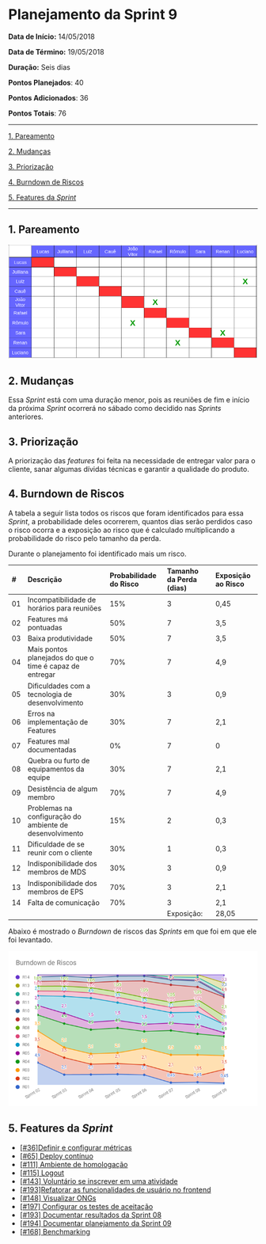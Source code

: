 # Planejamento da Sprint 9

**Data de Início:** 14/05/2018  

**Data de Término:** 19/05/2018

**Duração:** Seis dias

**Pontos Planejados**: 40

**Pontos Adicionados**: 36

**Pontos Totais**: 76

-------

[1. Pareamento](#1-pareamento)

[2. Mudanças](#2-mudanças)

[3. Priorização](#3-priorizacao)

[4. Burndown de Riscos](#4-burndown-de-riscos)

[5. Features da _Sprint_](#5-features-da-sprint)

-------
## 1. Pareamento
![](images/pairing_table_sprint09.png)

## 2. Mudanças
Essa _Sprint_ está com uma duração menor, pois as reuniões de fim e início da próxima _Sprint_ ocorrerá no sábado como decidido nas _Sprints_ anteriores.

## 3. Priorização
A priorização das _features_ foi feita na necessidade de entregar valor para o cliente, sanar algumas dívidas técnicas e garantir a qualidade do produto.

## 4. Burndown de Riscos

A  tabela a seguir lista todos os riscos que foram identificados para essa _Sprint_, a probabilidade deles ocorrerem, quantos dias serão perdidos caso o risco ocorra e a exposição ao risco que é calculado multiplicando a probabilidade do risco pelo tamanho da perda.

Durante o planejamento foi identificado mais um risco.

| # | Descrição | Probabilidade do Risco |Tamanho da Perda (dias)|Exposição ao Risco
| :--- | :------------- | :------------- | :------------- | :------------- |
| 01 | Incompatibilidade de horários para reuniões  | 15%  | 3  | 0,45  |
| 02 | Features má pontuadas  | 50%  | 7 | 3,5  |
| 03 | Baixa produtividade  | 50%  | 7  | 3,5  |
| 04 | Mais pontos planejados do que o time é capaz de entregar  | 70%  | 7  | 4,9  |
| 05 | Dificuldades com a tecnologia de desenvolvimento  | 30%  | 3  | 0,9 |
| 06 | Erros na implementação de Features  | 30%  | 7  |  2,1 |
| 07 | Features mal documentadas   | 0%  | 7  | 0  |
| 08 | Quebra ou furto de equipamentos da equipe   | 30%  | 7 | 2,1  |
| 09 | Desistência de algum membro       | 70% | 7 | 4,9|
| 10 | Problemas na configuração do ambiente de desenvolvimento  | 15%  |  2 | 0,3 |
| 11 | Dificuldade de se reunir com o cliente   | 30%  | 1  | 0,3  |
| 12 | Indisponibilidade dos membros de MDS  | 30% | 3 | 0,9 |
| 13 | Indisponibilidade dos membros de EPS  | 70% | 3 | 2,1 |
| 14 | Falta de comunicação | 70% | 3 | 2,1 |
|   |   |   | Exposição:  | 28,05 |


Abaixo é mostrado o _Burndown_ de riscos das _Sprints_ em que foi em que ele foi levantado.

![](images/burndown_risk_sprint9.png)

## 5. Features da _Sprint_
* <a href="https://github.com/fga-gpp-mds/2018.1-Lacos-da-Alegria/issues/36">[#36]Definir e configurar métricas </a>
* <a href="https://github.com/fga-gpp-mds/2018.1-Lacos-da-Alegria/issues/64">[#65] Deploy contínuo </a>
* <a href="https://github.com/fga-gpp-mds/2018.1-Lacos-da-Alegria/issues/111">[#111] Ambiente de homologação </a>
* <a href="https://github.com/fga-gpp-mds/2018.1-Lacos-da-Alegria/issues/115">[#115] Logout </a>
* <a href="https://github.com/fga-gpp-mds/2018.1-Lacos-da-Alegria/issues/143">[#143] Voluntário se inscrever em uma atividade </a>
* <a href="https://github.com/fga-gpp-mds/2018.1-Lacos-da-Alegria/issues/193">[#193]Refatorar as funcionalidades de usuário no frontend </a>
* <a href="https://github.com/fga-gpp-mds/2018.1-Lacos-da-Alegria/issues/148">[#148] Visualizar ONGs </a>
* <a href="https://github.com/fga-gpp-mds/2018.1-Lacos-da-Alegria/issues/197">[#197] Configurar os testes de aceitação </a>
* <a href="https://github.com/fga-gpp-mds/2018.1-Lacos-da-Alegria/issues/193">[#193] Documentar resultados da Sprint 08 </a>
* <a href="https://github.com/fga-gpp-mds/2018.1-Lacos-da-Alegria/issues/194">[#194] Documentar planejamento da Sprint 09 </a>
* <a href="https://github.com/fga-gpp-mds/2018.1-Lacos-da-Alegria/issues/168">[#168] Benchmarking </a>
